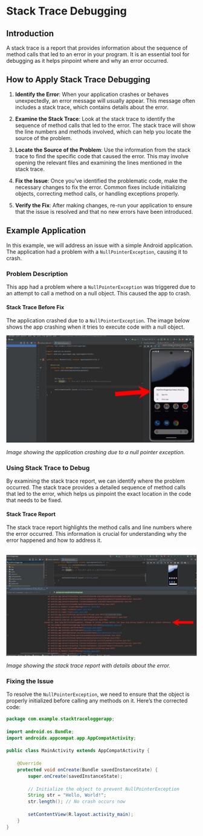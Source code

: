 # Stack Trace Debugging

## Introduction

A stack trace is a report that provides information about the sequence of method calls that led to an error in your program. It is an essential tool for debugging as it helps pinpoint where and why an error occurred.

## How to Apply Stack Trace Debugging

1. **Identify the Error**: When your application crashes or behaves unexpectedly, an error message will usually appear. This message often includes a stack trace, which contains details about the error.

2. **Examine the Stack Trace**: Look at the stack trace to identify the sequence of method calls that led to the error. The stack trace will show the line numbers and methods involved, which can help you locate the source of the problem.

3. **Locate the Source of the Problem**: Use the information from the stack trace to find the specific code that caused the error. This may involve opening the relevant files and examining the lines mentioned in the stack trace.

4. **Fix the Issue**: Once you’ve identified the problematic code, make the necessary changes to fix the error. Common fixes include initializing objects, correcting method calls, or handling exceptions properly.

5. **Verify the Fix**: After making changes, re-run your application to ensure that the issue is resolved and that no new errors have been introduced.

## Example Application

In this example, we will address an issue with a simple Android application. The application had a problem with a `NullPointerException`, causing it to crash.

### Problem Description

This app had a problem where a `NullPointerException` was triggered due to an attempt to call a method on a null object. This caused the app to crash.

#### Stack Trace Before Fix

The application crashed due to a `NullPointerException`. The image below shows the app crashing when it tries to execute code with a null object.

![StackTrace1](images/Stacktrac1.png)

*Image showing the application crashing due to a null pointer exception.*

### Using Stack Trace to Debug

By examining the stack trace report, we can identify where the problem occurred. The stack trace provides a detailed sequence of method calls that led to the error, which helps us pinpoint the exact location in the code that needs to be fixed.

#### Stack Trace Report

The stack trace report highlights the method calls and line numbers where the error occurred. This information is crucial for understanding why the error happened and how to address it.

![StackTrace2](images/Stacktrac2.png)

*Image showing the stack trace report with details about the error.*

### Fixing the Issue

To resolve the `NullPointerException`, we need to ensure that the object is properly initialized before calling any methods on it. Here’s the corrected code:

```java
package com.example.stacktraceloggerapp;

import android.os.Bundle;
import androidx.appcompat.app.AppCompatActivity;

public class MainActivity extends AppCompatActivity {

    @Override
    protected void onCreate(Bundle savedInstanceState) {
        super.onCreate(savedInstanceState);

        // Initialize the object to prevent NullPointerException
        String str = "Hello, World!";
        str.length(); // No crash occurs now

        setContentView(R.layout.activity_main);
    }
}

